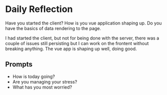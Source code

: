 # Daily Reflection
Have you started the client? How is you vue application shaping up. Do you have the basics of data rendering to the page.  

I had started the client, but not for being done with the server, there was a couple of issues still persisting but I can work on the frontent without breaking anything. The vue app is shaping up well, doing good. 

## Prompts
- How is today going? 
- Are you managing your stress?
- What has you most worried?